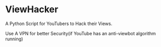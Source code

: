# ViewHacker
A Python Script for YouTubers to Hack their Views.

Use A VPN for better Security(if YouTube has an anti-viewbot algorithm running)
